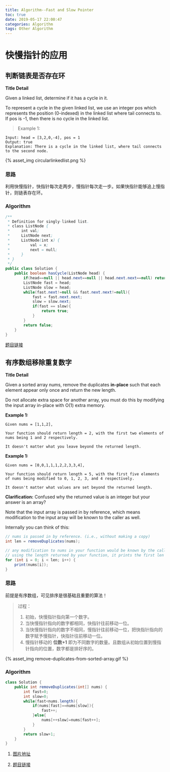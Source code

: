 ```yaml
---
title: Algorithm--Fast and Slow Pointer
toc: true
date: 2019-05-17 22:00:47
categories: Algorithm
tags: Other Algorithm
---
```

# **快慢指针的应用**

## **判断链表是否存在环**

**Title Detail**

Given a linked list, determine if it has a cycle in it.

To represent a cycle in the given linked list, we use an integer pos which represents the position (0-indexed) in the linked list where tail connects to. If pos is -1, then there is no cycle in the linked list.

>Example 1:

```
Input: head = [3,2,0,-4], pos = 1
Output: true
Explanation: There is a cycle in the linked list, where tail connects to the second node.
```

{% asset_img  circularlinkedlist.png %}

### **思路**

利用快慢指针，快指针每次走两步，慢指针每次走一步。如果快指针能够追上慢指针，则链表存在环。

### **Algorithm**
```Java
/**
 * Definition for singly-linked list.
 * class ListNode {
 *     int val;
 *     ListNode next;
 *     ListNode(int x) {
 *         val = x;
 *         next = null;
 *     }
 * }
 */
public class Solution {
    public boolean hasCycle(ListNode head) {
        if(head==null || head.next==null || head.next.next==null) return false;
        ListNode fast = head;
        ListNode slow = head;
        while(fast.next!=null && fast.next.next!=null){
            fast = fast.next.next;
            slow = slow.next;
            if(fast == slow){
                return true;
            }
        }
        return false;
    }
}
```
[题目链接](https://leetcode-cn.com/problems/linked-list-cycle/)

## **有序数组移除重复数字**

**Title Detail**

Given a sorted array nums, remove the duplicates **in-place** such that each element appear only once and return the new length.

Do not allocate extra space for another array, you must do this by modifying the input array in-place with O(1) extra memory.

**Example 1:**
```
Given nums = [1,1,2],

Your function should return length = 2, with the first two elements of nums being 1 and 2 respectively.

It doesn't matter what you leave beyond the returned length.
```

**Example 1:**
```
Given nums = [0,0,1,1,1,2,2,3,3,4],

Your function should return length = 5, with the first five elements of nums being modified to 0, 1, 2, 3, and 4 respectively.

It doesn't matter what values are set beyond the returned length.
```

**Clarification:**
Confused why the returned value is an integer but your answer is an array?

Note that the input array is passed in by reference, which means modification to the input array will be known to the caller as well.

Internally you can think of this:
```java
// nums is passed in by reference. (i.e., without making a copy)
int len = removeDuplicates(nums);

// any modification to nums in your function would be known by the caller.
// using the length returned by your function, it prints the first len elements.
for (int i = 0; i < len; i++) {
    print(nums[i]);
}
```

### **思路**

前提是有序数组，可见排序是很基础且重要的算法！

>过程：
>1. 初始，快慢指针指向第一个数字。
>2. 当快慢指针指向的数字都相同，快指针往前移动一位。
>3. 当快慢指针指向的数字不相同，慢指针往前移动一位，把快指针指向的数字赋予慢指针，快指针往前移动一位。
>4. 慢指针移动的 **位数+1** 即为不同数字的数量。且数组从初始位置到慢指针指向的位置，数字都是排好序的。

{% asset_img  remove-duplicates-from-sorted-array.gif %}

### **Algorithm**
```Java
class Solution {
    public int removeDuplicates(int[] nums) {
        int fast=0;
        int slow=0;
        while(fast<nums.length){
            if(nums[fast]==nums[slow]){
                fast++;
            }else{
                nums[++slow]=nums[fast++];
            }
        }
        return slow+1;
    }
}
```

1. [图片地址]( https://github.com/MisterBooo/LeetCodeAnimation)   

2. [题目链接](https://leetcode.com/problems/remove-duplicates-from-sorted-array/description/)

